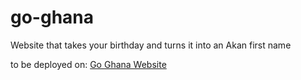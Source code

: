 # go-ghana
Website that takes your birthday and turns it into an Akan first name

to be deployed on: [Go Ghana Website ]( https://gear5km.github.io/go-ghana/)
